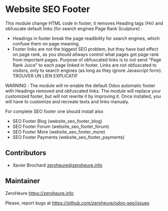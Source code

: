 # Website SEO Footer

This module change HTML code in footer, it removes Heading tags (Hn) and obfuscate default links (for search engines Page Rank Sculpture) :

- Headings in footer break the page readibility for search engines, which confuse them on page meaning.
- Footer links are not the biggest SEO problem, but they have bad effect on page rank, as you should allways control what pages got page rank from important pages. Purpose of obfuscated links is to not send "Page Rank Juice" to each page linked in footer. Links are not obfuscated to visitors, only to search engines (as long as they ignore Javascript form). TROUVER UN LIEN EXPLICATIF 

WARNING : The module will re-enable the default Odoo automatic footer with Headings removed and obfuscated links. The module will replace your customized footer, but will not rewrite it by improving it. Once installed, you will have to customize and recreate texts and links manualy.

For complete SEO footer one should install also 


- SEO Footer Blog (website_seo_footer_blog)
- SEO Footer Forum (website_seo_footer_forum)
- SEO Footer More (website_seo_footer_more)
- SEO Footer Payments (website_seo_footer_payments)

## Contributors

- Xavier Brochard zeroheure@zeroheure.info

## Maintainer

ZeroHeure
https://zeroheure.info

Please, report bugs at https://github.com/zeroheure/odoo-seo/issues
